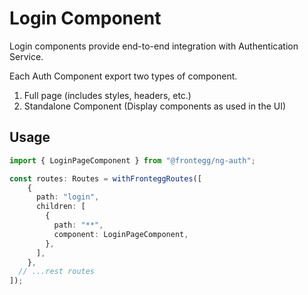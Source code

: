 # Login Component

Login components provide end-to-end integration with Authentication Service.

Each Auth Component export two types of component.

1. Full page (includes styles, headers, etc.)
2. Standalone Component (Display components as used in the UI)

## Usage

```ts
import { LoginPageComponent } from "@frontegg/ng-auth";

const routes: Routes = withFronteggRoutes([
    {
      path: "login",
      children: [
        {
          path: "**",
          component: LoginPageComponent,
        },
      ],
    },
  // ...rest routes
]);
```
